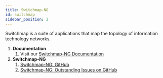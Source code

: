 ```yaml
---
title: Switchmap-NG
id: switchmap
sidebar_position: 2
---
```


Switchmap is a suite of applications that map the topology of information technology networks.

1. **Documentation**
   1. Visit our [Switchmap-NG Documentation](https://switchmap-ng.readthedocs.io/en/latest/)
2. **Switchmap-NG**
   1. [Switchmap-NG: GitHub](https://github.com/PalisadoesFoundation/switchmap-ng)
   2. [Switchmap-NG: Outstanding Issues on GitHub](https://github.com/PalisadoesFoundation/switchmap-ng/issues?q=is%3Aissue+is%3Aopen+no%3Aassignee)
